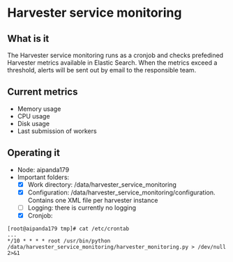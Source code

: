 # Harvester service monitoring

## What is it
The Harvester service monitoring runs as a cronjob and checks prefedined Harvester metrics available in Elastic Search. When the metrics exceed a threshold, alerts will be sent out by email to the responsible team.

## Current metrics
- Memory usage
- CPU usage
- Disk usage
- Last submission of workers

## Operating it
- Node: aipanda179
- Important folders:
  - [x] Work directory: /data/harvester_service_monitoring
  - [x] Configuration: /data/harvester_service_monitoring/configuration. Contains one XML file per harvester instance
  - [ ] Logging: there is currently no logging
  - [x] Cronjob: 
```
[root@aipanda179 tmp]# cat /etc/crontab
...
*/10 * * * * root /usr/bin/python /data/harvester_service_monitoring/harvester_monitoring.py > /dev/null 2>&1
```
